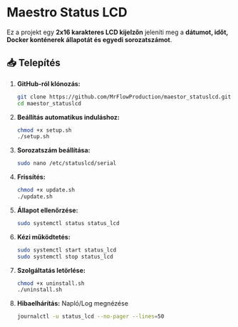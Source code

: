 # Maestro Status LCD

Ez a projekt egy **2x16 karakteres LCD kijelzőn** jeleníti meg a **dátumot, időt, Docker konténerek állapotát és egyedi sorozatszámot**.

## 📥 Telepítés
1. **GitHub-ról klónozás:**
   ```bash
   git clone https://github.com/MrFlowProduction/maestor_statuslcd.git
   cd maestor_statuslcd

2. **Beállítás automatikus induláshoz:**
   ```bash
   chmod +x setup.sh
   ./setup.sh

3. **Sorozatszám beállítása:**
   ```bash
   sudo nano /etc/statuslcd/serial

4. **Frissítés:**
   ```bash
   chmod +x update.sh
   ./update.sh

5. **Állapot ellenőrzése:**
   ```bash
   sudo systemctl status status_lcd

6. **Kézi működtetés:**
   ```bash
   sudo systemctl start status_lcd
   sudo systemctl stop status_lcd

6. **Szolgáltatás letörlése:**
   ```bash
   chmod +x uninstall.sh
   ./uninstall.sh

7. **Hibaelhárítás:**
   Napló/Log megnézése
   ```bash
   journalctl -u status_lcd --no-pager --lines=50
